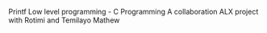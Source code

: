 Printf 
Low level programming - C Programming
A collaboration ALX project with Rotimi and Temilayo Mathew
